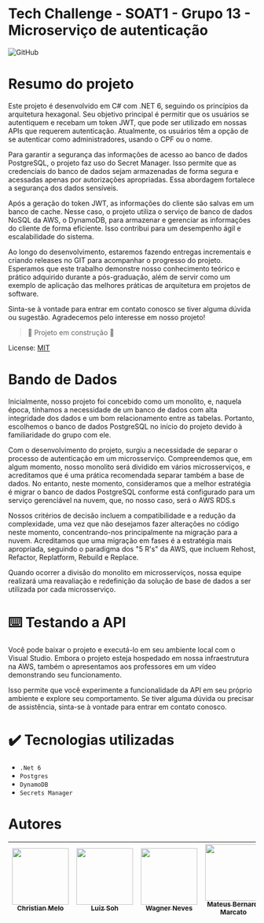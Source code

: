 # Tech Challenge - SOAT1 - Grupo 13 - Microserviço de autenticação </h1>

![GitHub](https://img.shields.io/github/license/dropbox/dropbox-sdk-java)

# Resumo do projeto

Este projeto é desenvolvido em C# com .NET 6, seguindo os princípios da arquitetura hexagonal. Seu objetivo principal é permitir que os usuários se autentiquem e recebam um token JWT, que pode ser utilizado em nossas APIs que requerem autenticação. Atualmente, os usuários têm a opção de se autenticar como administradores, usando o CPF ou o nome.

Para garantir a segurança das informações de acesso ao banco de dados PostgreSQL, o projeto faz uso do Secret Manager. Isso permite que as credenciais do banco de dados sejam armazenadas de forma segura e acessadas apenas por autorizações apropriadas. Essa abordagem fortalece a segurança dos dados sensíveis.

Após a geração do token JWT, as informações do cliente são salvas em um banco de cache. Nesse caso, o projeto utiliza o serviço de banco de dados NoSQL da AWS, o DynamoDB, para armazenar e gerenciar as informações do cliente de forma eficiente. Isso contribui para um desempenho ágil e escalabilidade do sistema.

Ao longo do desenvolvimento, estaremos fazendo entregas incrementais e criando releases no GIT para acompanhar o progresso do projeto. Esperamos que este trabalho demonstre nosso conhecimento teórico e prático adquirido durante a pós-graduação, além de servir como um exemplo de aplicação das melhores práticas de arquitetura em projetos de software.

Sinta-se à vontade para entrar em contato conosco se tiver alguma dúvida ou sugestão. Agradecemos pelo interesse em nosso projeto!


> :construction: Projeto em construção :construction:

License: [MIT](License.txt)

# Bando de Dados

Inicialmente, nosso projeto foi concebido como um monolito, e, naquela época, tínhamos a necessidade de um banco de dados com alta integridade dos dados e um bom relacionamento entre as tabelas. Portanto, escolhemos o banco de dados PostgreSQL no início do projeto devido à familiaridade do grupo com ele.

Com o desenvolvimento do projeto, surgiu a necessidade de separar o processo de autenticação em um microsserviço. Compreendemos que, em algum momento, nosso monolito será dividido em vários microsserviços, e acreditamos que é uma prática recomendada separar também a base de dados. No entanto, neste momento, consideramos que a melhor estratégia é migrar o banco de dados PostgreSQL conforme está configurado para um serviço gerenciável na nuvem, que, no nosso caso, será o AWS RDS.s

Nossos critérios de decisão incluem a compatibilidade e a redução da complexidade, uma vez que não desejamos fazer alterações no código neste momento, concentrando-nos principalmente na migração para a nuvem. Acreditamos que uma migração em fases é a estratégia mais apropriada, seguindo o paradigma dos "5 R's" da AWS, que incluem Rehost, Refactor, Replatform, Rebuild e Replace.

Quando ocorrer a divisão do monolito em microsserviços, nossa equipe realizará uma reavaliação e redefinição da solução de base de dados a ser utilizada por cada microsserviço.

# ⌨️ Testando a API

Você pode baixar o projeto e executá-lo em seu ambiente local com o Visual Studio. Embora o projeto esteja hospedado em nossa infraestrutura na AWS, também o apresentamos aos professores em um vídeo demonstrando seu funcionamento.

Isso permite que você experimente a funcionalidade da API em seu próprio ambiente e explore seu comportamento. Se tiver alguma dúvida ou precisar de assistência, sinta-se à vontade para entrar em contato conosco.

# ✔️ Tecnologias utilizadas

- ``.Net 6``
- ``Postgres``
- ``DynamoDB``
- ``Secrets Manager``


# Autores

| [<img src="https://avatars.githubusercontent.com/u/28829303?s=400&v=4" width=115><br><sub>Christian Melo</sub>](https://github.com/christiandmelo) |  [<img src="https://avatars.githubusercontent.com/u/89987201?v=4" width=115><br><sub>Luiz Soh</sub>](https://github.com/luiz-soh) |  [<img src="https://avatars.githubusercontent.com/u/21027037?v=4" width=115><br><sub>Wagner Neves</sub>](https://github.com/nevesw) |  [<img src="https://avatars.githubusercontent.com/u/34692183?v=4" width=115><br><sub>Mateus Bernardi Marcato</sub>](https://github.com/xXMateus97Xx) |
| :---: | :---: | :---: | :---: |
